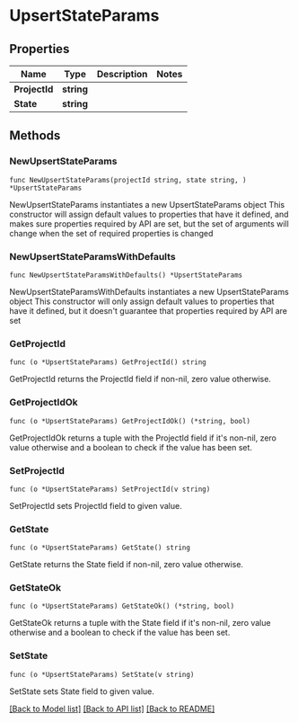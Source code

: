 # UpsertStateParams

## Properties

Name | Type | Description | Notes
------------ | ------------- | ------------- | -------------
**ProjectId** | **string** |  | 
**State** | **string** |  | 

## Methods

### NewUpsertStateParams

`func NewUpsertStateParams(projectId string, state string, ) *UpsertStateParams`

NewUpsertStateParams instantiates a new UpsertStateParams object
This constructor will assign default values to properties that have it defined,
and makes sure properties required by API are set, but the set of arguments
will change when the set of required properties is changed

### NewUpsertStateParamsWithDefaults

`func NewUpsertStateParamsWithDefaults() *UpsertStateParams`

NewUpsertStateParamsWithDefaults instantiates a new UpsertStateParams object
This constructor will only assign default values to properties that have it defined,
but it doesn't guarantee that properties required by API are set

### GetProjectId

`func (o *UpsertStateParams) GetProjectId() string`

GetProjectId returns the ProjectId field if non-nil, zero value otherwise.

### GetProjectIdOk

`func (o *UpsertStateParams) GetProjectIdOk() (*string, bool)`

GetProjectIdOk returns a tuple with the ProjectId field if it's non-nil, zero value otherwise
and a boolean to check if the value has been set.

### SetProjectId

`func (o *UpsertStateParams) SetProjectId(v string)`

SetProjectId sets ProjectId field to given value.


### GetState

`func (o *UpsertStateParams) GetState() string`

GetState returns the State field if non-nil, zero value otherwise.

### GetStateOk

`func (o *UpsertStateParams) GetStateOk() (*string, bool)`

GetStateOk returns a tuple with the State field if it's non-nil, zero value otherwise
and a boolean to check if the value has been set.

### SetState

`func (o *UpsertStateParams) SetState(v string)`

SetState sets State field to given value.



[[Back to Model list]](../README.md#documentation-for-models) [[Back to API list]](../README.md#documentation-for-api-endpoints) [[Back to README]](../README.md)


